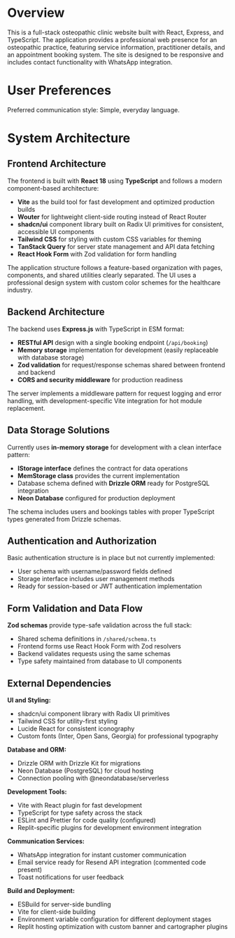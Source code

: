 # Overview

This is a full-stack osteopathic clinic website built with React, Express, and TypeScript. The application provides a professional web presence for an osteopathic practice, featuring service information, practitioner details, and an appointment booking system. The site is designed to be responsive and includes contact functionality with WhatsApp integration.

# User Preferences

Preferred communication style: Simple, everyday language.

# System Architecture

## Frontend Architecture

The frontend is built with **React 18** using **TypeScript** and follows a modern component-based architecture:

- **Vite** as the build tool for fast development and optimized production builds
- **Wouter** for lightweight client-side routing instead of React Router
- **shadcn/ui** component library built on Radix UI primitives for consistent, accessible UI components
- **Tailwind CSS** for styling with custom CSS variables for theming
- **TanStack Query** for server state management and API data fetching
- **React Hook Form** with Zod validation for form handling

The application structure follows a feature-based organization with pages, components, and shared utilities clearly separated. The UI uses a professional design system with custom color schemes for the healthcare industry.

## Backend Architecture

The backend uses **Express.js** with TypeScript in ESM format:

- **RESTful API** design with a single booking endpoint (`/api/booking`)
- **Memory storage** implementation for development (easily replaceable with database storage)
- **Zod validation** for request/response schemas shared between frontend and backend
- **CORS and security middleware** for production readiness

The server implements a middleware pattern for request logging and error handling, with development-specific Vite integration for hot module replacement.

## Data Storage Solutions

Currently uses **in-memory storage** for development with a clean interface pattern:

- **IStorage interface** defines the contract for data operations
- **MemStorage class** provides the current implementation
- Database schema defined with **Drizzle ORM** ready for PostgreSQL integration
- **Neon Database** configured for production deployment

The schema includes users and bookings tables with proper TypeScript types generated from Drizzle schemas.

## Authentication and Authorization

Basic authentication structure is in place but not currently implemented:

- User schema with username/password fields defined
- Storage interface includes user management methods
- Ready for session-based or JWT authentication implementation

## Form Validation and Data Flow

**Zod schemas** provide type-safe validation across the full stack:

- Shared schema definitions in `/shared/schema.ts`
- Frontend forms use React Hook Form with Zod resolvers
- Backend validates requests using the same schemas
- Type safety maintained from database to UI components

## External Dependencies

**UI and Styling:**
- shadcn/ui component library with Radix UI primitives
- Tailwind CSS for utility-first styling
- Lucide React for consistent iconography
- Custom fonts (Inter, Open Sans, Georgia) for professional typography

**Database and ORM:**
- Drizzle ORM with Drizzle Kit for migrations
- Neon Database (PostgreSQL) for cloud hosting
- Connection pooling with @neondatabase/serverless

**Development Tools:**
- Vite with React plugin for fast development
- TypeScript for type safety across the stack
- ESLint and Prettier for code quality (configured)
- Replit-specific plugins for development environment integration

**Communication Services:**
- WhatsApp integration for instant customer communication
- Email service ready for Resend API integration (commented code present)
- Toast notifications for user feedback

**Build and Deployment:**
- ESBuild for server-side bundling
- Vite for client-side building
- Environment variable configuration for different deployment stages
- Replit hosting optimization with custom banner and cartographer plugins